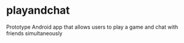 # playandchat
Prototype Android app that allows users to play a game and chat with friends simultaneously
